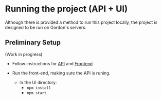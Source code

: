 # Running the project (API + UI)

Although there is provided a method to run this project locally, the project is designed to be run on Gordon's servers.

## Preliminary Setup

(Work in progress)

- Follow instructions for [API](./Backend.md) and [Frontend](./Frontend.md)

- Run the front-end, making sure the API is runing.
  - In the UI directory:
    - `npm install`
    - `npm start`
